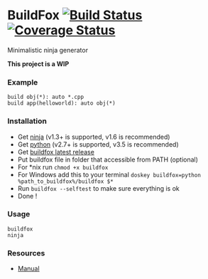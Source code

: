 # BuildFox [![Build Status](https://travis-ci.org/beardsvibe/buildfox.svg?branch=master)](https://travis-ci.org/beardsvibe/buildfox) [![Coverage Status](https://coveralls.io/repos/beardsvibe/buildfox/badge.svg?branch=master&service=github)](https://coveralls.io/github/beardsvibe/buildfox?branch=master)

Minimalistic ninja generator

**This project is a WIP**

### Example

	build obj(*): auto *.cpp
	build app(helloworld): auto obj(*)

### Installation

- Get [ninja](https://martine.github.io/ninja/) (v1.3+ is supported, v1.6 is recommended)
- Get [python](https://www.python.org/) (v2.7+ is supported, v3.5 is recommended)
- Get [buildfox latest release](https://github.com/beardsvibe/buildfox/releases/download/v0.1-dev/buildfox)
- Put buildfox file in folder that accessible from PATH (optional)
- For *nix run ```chmod +x buildfox```
- For Windows add this to your terminal ```doskey buildfox=python %path_to_buildfox%/buildfox $*```
- Run ```buildfox --selftest``` to make sure everything is ok
- Done !

### Usage

	buildfox
	ninja

### Resources

- [Manual](docs/manual.md)
